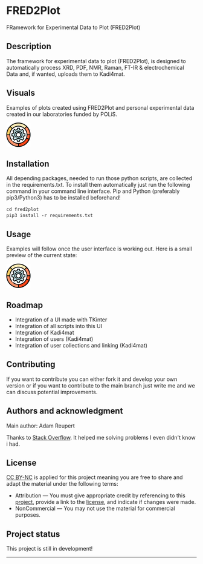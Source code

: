 # FRED2Plot
FRamework for Experimental Data to Plot (FRED2Plot)

## Description
The framework for experimental data to plot (FRED2Plot), is designed to automatically process XRD, PDF, NMR, Raman, FT-IR & electrochemical Data and, if wanted, uploads them to Kadi4mat.

## Visuals
Examples of plots created using FRED2Plot and personal experimental data created in our laboratories funded by POLiS.

![alt text](Gitlab/logo.png "Preview UI")


## Installation
All depending packages, needed to run those python scripts, are collected in the requirements.txt. To install them automatically just run the following command in your command line interface. 
Pip and Python (preferably pip3/Python3) has to be installed beforehand!

```
cd fred2plot
pip3 install -r requirements.txt
```

## Usage
Examples will follow once the user interface is working out. Here is a small preview of the current state:

![alt text](Gitlab/logo.png "Preview UI")


## Roadmap
- Integration of a UI made with TKinter
- Integration of all scripts into this UI
- Integration of Kadi4mat
- Integration of users (Kadi4mat)
- Integration of user collections and linking (Kadi4mat)

## Contributing
If you want to contribute you can either fork it and develop your own version or if you want to contribute to the main branch just write me and we can discuss potential improvements.

## Authors and acknowledgment
Main author: Adam Reupert

Thanks to [Stack Overflow](https://stackoverflow.com/). It helped me solving problems I even didn't know i had.

## License
[CC BY-NC](https://creativecommons.org/licenses/by-nc/4.0/legalcode) is applied for this project meaning you are free to share and adapt the material under the following terms:
- Attribution — You must give appropriate credit by referencing to this [project](https://gitlab.com/Sumada/fred2plot), provide a link to the [license](https://creativecommons.org/licenses/by-nc/4.0/legalcode), and indicate if changes were made. 
- NonCommercial — You may not use the material for commercial purposes. 

## Project status
This project is still in development!
***